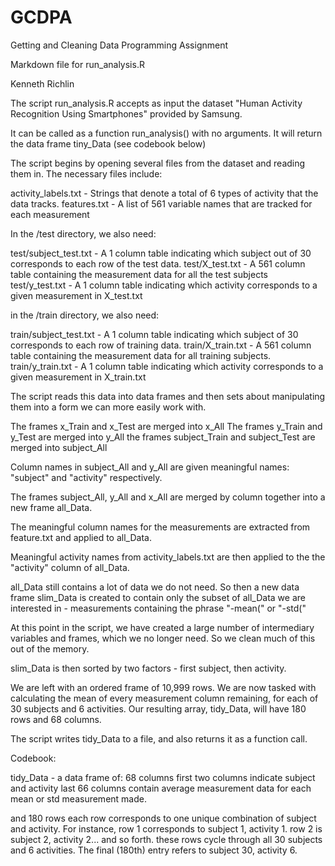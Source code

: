 # GCDPA
Getting and Cleaning Data Programming Assignment 

Markdown file for run_analysis.R 

Kenneth Richlin

The script run_analysis.R accepts as input the dataset "Human Activity Recognition Using Smartphones" provided by Samsung.

It can be called as a function run_analysis() with no arguments.  It will return the data frame tiny_Data (see codebook below)

The script begins by opening several files from the dataset and reading them in.  The necessary files include:

activity_labels.txt   - Strings that denote a total of 6 types of activity that the data tracks.
features.txt          - A list of 561 variable names that are tracked for each measurement

In the /test directory, we also need:

test/subject_test.txt - A 1 column table indicating which subject out of 30 corresponds to each row of the test data.
test/X_test.txt       - A 561 column table containing the measurement data for all the test subjects
test/y_test.txt       - A 1 column table indicating which activity corresponds to a given measurement in X_test.txt

in the /train directory, we also need:

train/subject_test.txt - A 1 column table indicating which subject of 30 corresponds to each row of training data.
train/X_train.txt      - A 561 column table containing the measurement data for all training subjects.
train/y_train.txt      - A 1 column table indicating which activity corresponds to a given measurement in X_train.txt

The script reads this data into data frames and then sets about manipulating them into a form we can more easily work with.

The frames x_Train and x_Test are merged into x_All
The frames y_Train and y_Test are merged into y_All
the frames subject_Train and subject_Test are merged into subject_All

Column names in subject_All and y_All are given meaningful names: "subject" and "activity" respectively.

The frames subject_All, y_All and x_All are merged by column together into a new frame all_Data.

The meaningful column names for the measurements are extracted from feature.txt and applied to all_Data.

Meaningful activity names from activity_labels.txt are then applied to the the "activity" column of all_Data.

all_Data still contains a lot of data we do not need.  So then a new data frame slim_Data is created to contain
only the subset of all_Data we are interested in - measurements containing the phrase "-mean(" or "-std("

At this point in the script, we have created a large number of intermediary variables and frames, which we 
no longer need.  So we clean much of this out of the memory.

slim_Data is then sorted by two factors - first subject, then activity.

We are left with an ordered frame of 10,999 rows.  We are now tasked with calculating the mean of every
measurement column remaining, for each of 30 subjects and 6 activities.  Our resulting array, tidy_Data,
will have 180 rows and 68 columns.

The script writes tidy_Data to a file, and also returns it as a function call.



Codebook:

tidy_Data - a data frame of:
68 columns 
first two columns indicate subject and activity
last 66 columns contain average measurement data for each mean or std measurement made.

and 180 rows
each row corresponds to one unique combination of subject and activity.  For instance,
row 1 corresponds to subject 1, activity 1.  row 2 is subject 2, activity 2... and so forth.
these rows cycle through all 30 subjects and 6 activities.  The final (180th) entry
refers to subject 30, activity 6.  
